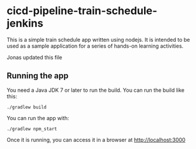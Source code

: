 # cicd-pipeline-train-schedule-jenkins

This is a simple train schedule app written using nodejs. It is intended to be used as a sample application for a series of hands-on learning activities.

Jonas updated this file

## Running the app

You need a Java JDK 7 or later to run the build. You can run the build like this:

    ./gradlew build

You can run the app with:

    ./gradlew npm_start

Once it is running, you can access it in a browser at [http://localhost:3000](http://localhost:3000)
